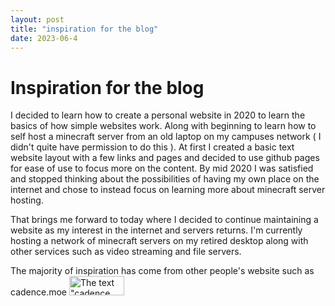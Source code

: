 ```yaml
---
layout: post
title: "inspiration for the blog"
date: 2023-06-4
---
```


# Inspiration for the blog

I decided to learn how to create a personal website in 2020 to learn the basics of how
simple websites work.
Along with beginning to learn how to self host a minecraft server 
from an old laptop on my campuses network ( I didn't quite have permission to do this ). At first I created a basic text website layout with a few links and pages and decided to use github pages for ease of use to focus more on the content. By mid 2020 I was satisfied and stopped thinking about the possibilities of having my own place on the internet and chose to instead focus on learning more about minecraft server hosting. 

That brings me forward to today where I decided to continue maintaining a website as my interest in the internet and servers returns. I'm currently hosting a network of minecraft servers on my retired desktop along with other services such as video streaming and file servers.

The majority of inspiration has come from other people's website such as cadence.moe
<a href="https://cadence.moe" target="_blank"><img src="https://cadence.moe/static/img/cadence_now.png" alt="The text &quot;cadence now!&quot; on a purple background. There is a moon-shaped logo on the left side and a tiny star in the bottom right." width="88" height="31"></a>
